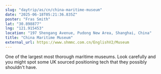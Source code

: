 ```yaml
---
slug: "daytrip/as/cn/china-maritime-museum"
date: "2025-06-18T05:21:36.835Z"
poster: "Fras Smith"
lat: "30.898877"
lng: "121.915453"
location: "197 Shengang Avenue, Pudong New Area, Shanghai, China"
title: "China Maritime Museum"
external_url: https://www.shmmc.com.cn/EnglishV2/Museum
---
```

One of the largest most thorough maritime museums. Look carefully and you might spot some UK sourced positioning tech that they possibly shouldn't have.